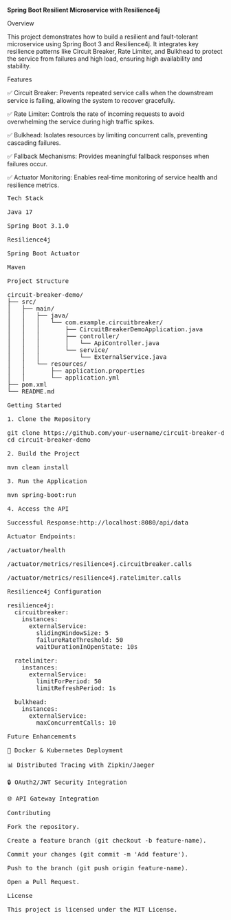 **Spring Boot Resilient Microservice with Resilience4j**

Overview

This project demonstrates how to build a resilient and fault-tolerant microservice using Spring Boot 3 and Resilience4j. It integrates key resilience patterns like Circuit Breaker, Rate Limiter, and Bulkhead to protect the service from failures and high load, ensuring high availability and stability.

Features

✅ Circuit Breaker: Prevents repeated service calls when the downstream service is failing, allowing the system to recover gracefully.

✅ Rate Limiter: Controls the rate of incoming requests to avoid overwhelming the service during high traffic spikes.

✅ Bulkhead: Isolates resources by limiting concurrent calls, preventing cascading failures.

✅ Fallback Mechanisms: Provides meaningful fallback responses when failures occur.

✅ Actuator Monitoring: Enables real-time monitoring of service health and resilience metrics.

<pre>
Tech Stack

Java 17

Spring Boot 3.1.0

Resilience4j

Spring Boot Actuator

Maven

Project Structure

circuit-breaker-demo/
├── src/
│   ├── main/
│   │   ├── java/
│   │   │   └── com.example.circuitbreaker/
│   │   │       ├── CircuitBreakerDemoApplication.java
│   │   │       ├── controller/
│   │   │       │   └── ApiController.java
│   │   │       └── service/
│   │   │           └── ExternalService.java
│   │   └── resources/
│   │       ├── application.properties
│   │       └── application.yml
├── pom.xml
└── README.md

Getting Started

1. Clone the Repository

git clone https://github.com/your-username/circuit-breaker-demo.git
cd circuit-breaker-demo

2. Build the Project

mvn clean install

3. Run the Application

mvn spring-boot:run

4. Access the API

Successful Response:http://localhost:8080/api/data

Actuator Endpoints:

/actuator/health

/actuator/metrics/resilience4j.circuitbreaker.calls

/actuator/metrics/resilience4j.ratelimiter.calls

Resilience4j Configuration

resilience4j:
  circuitbreaker:
    instances:
      externalService:
        slidingWindowSize: 5
        failureRateThreshold: 50
        waitDurationInOpenState: 10s

  ratelimiter:
    instances:
      externalService:
        limitForPeriod: 50
        limitRefreshPeriod: 1s

  bulkhead:
    instances:
      externalService:
        maxConcurrentCalls: 10

Future Enhancements

🔄 Docker & Kubernetes Deployment

📊 Distributed Tracing with Zipkin/Jaeger

🔒 OAuth2/JWT Security Integration

🌐 API Gateway Integration

Contributing

Fork the repository.

Create a feature branch (git checkout -b feature-name).

Commit your changes (git commit -m 'Add feature').

Push to the branch (git push origin feature-name).

Open a Pull Request.

License

This project is licensed under the MIT License.

</pre>

